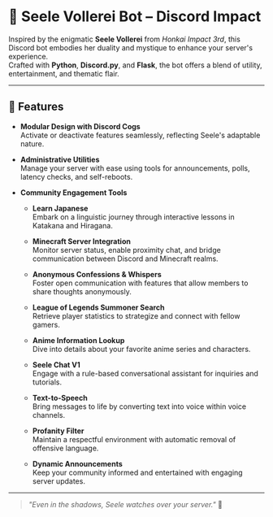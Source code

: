 # 🌌 Seele Vollerei Bot – Discord Impact

Inspired by the enigmatic **Seele Vollerei** from *Honkai Impact 3rd*, this Discord bot embodies her duality and mystique to enhance your server's experience.  
Crafted with **Python**, **Discord.py**, and **Flask**, the bot offers a blend of utility, entertainment, and thematic flair.

---

## 🌟 Features

- **Modular Design with Discord Cogs**  
  Activate or deactivate features seamlessly, reflecting Seele's adaptable nature.

- **Administrative Utilities**  
  Manage your server with ease using tools for announcements, polls, latency checks, and self-reboots.

- **Community Engagement Tools**
  - **Learn Japanese**  
    Embark on a linguistic journey through interactive lessons in Katakana and Hiragana.

  - **Minecraft Server Integration**  
    Monitor server status, enable proximity chat, and bridge communication between Discord and Minecraft realms.

  - **Anonymous Confessions & Whispers**  
    Foster open communication with features that allow members to share thoughts anonymously.

  - **League of Legends Summoner Search**  
    Retrieve player statistics to strategize and connect with fellow gamers.

  - **Anime Information Lookup**  
    Dive into details about your favorite anime series and characters.

  - **Seele Chat V1**  
    Engage with a rule-based conversational assistant for inquiries and tutorials.

  - **Text-to-Speech**  
    Bring messages to life by converting text into voice within voice channels.

  - **Profanity Filter**  
    Maintain a respectful environment with automatic removal of offensive language.

  - **Dynamic Announcements**  
    Keep your community informed and entertained with engaging server updates.

---

> *"Even in the shadows, Seele watches over your server."* 🌙
